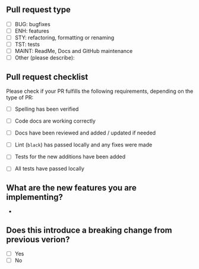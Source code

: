 ## Pull request type

- [ ] BUG: bugfixes
- [ ] ENH: features
- [ ] STY: refactoring, formatting or renaming
- [ ] TST: tests
- [ ] MAINT: ReadMe, Docs and GitHub maintenance
- [ ] Other (please describe):

## Pull request checklist

Please check if your PR fulfills the following requirements, depending on the type of PR:

  - [ ] Spelling has been verified
  - [ ] Code docs are working correctly 
  - [ ] Docs have been reviewed and added / updated if needed
  - [ ] Lint (`black`) has passed locally and any fixes were made
  - [ ] Tests for the new additions have been added
  - [ ] All tests have passed locally


## What are the new features you are implementing?
- 


## Does this introduce a breaking change from previous verion?

- [ ] Yes
- [ ] No